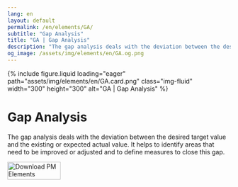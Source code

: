 ```yaml
---
lang: en
layout: default
permalink: /en/elements/GA/
subtitle: "Gap Analysis"
title: "GA | Gap Analysis"
description: "The gap analysis deals with the deviation between the desired target value and the existing or expected actual value. It helps to identify areas that need to be improved or adjusted and to define measures to close this gap."
og_image: /assets/img/elements/en/GA.og.png
---
```


{% include figure.liquid loading="eager" path="assets/img/elements/en/GA.card.png" class="img-fluid" width="300" height="300" alt="GA | Gap Analysis" %}

# Gap Analysis

The gap analysis deals with the deviation between the desired target value and the existing or expected actual value. It helps to identify areas that need to be improved or adjusted and to define measures to close this gap.

<a href="https://apps.apple.com/app/apple-store/id6738084498?pt=127441684&ct=website&mt=8">
  <img src="{{ "assets/img/en/appstore.png" | relative_url }}" width="120" height="40" alt="Download PM Elements">
</a>
